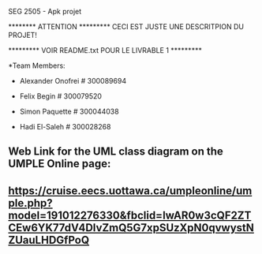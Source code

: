 SEG 2505 - Apk projet

******** ATTENTION *********
CECI EST JUSTE UNE DESCRITPION DU PROJET!

********* VOIR README.txt POUR LE LIVRABLE 1 *********

*Team Members:

- Alexander Onofrei # 300089694

- Felix Begin       # 300079520

- Simon Paquette    # 300044038

- Hadi El-Saleh     # 300028268


Web Link for the UML class diagram on the UMPLE Online page:
---
https://cruise.eecs.uottawa.ca/umpleonline/umple.php?model=191012276330&fbclid=IwAR0w3cQF2ZTCEw6YK77dV4DIvZmQ5G7xpSUzXpN0qvwystNZUauLHDGfPoQ
---

